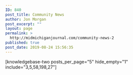 ```yaml
---
ID: 840
post_title: Community News
author: Jon Morgan
post_excerpt: ""
layout: page
permalink: >
  http://midmichiganjournal.com/community-news-2
published: true
post_date: 2019-08-24 15:56:35
---
```

[knowledgebase-two posts_per_page="5" hide_empty="1" include="3,5,58,198,27"]